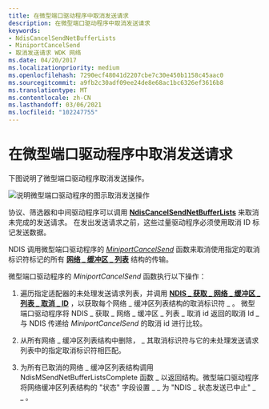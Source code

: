 ```yaml
---
title: 在微型端口驱动程序中取消发送请求
description: 在微型端口驱动程序中取消发送请求
keywords:
- NdisCancelSendNetBufferLists
- MiniportCancelSend
- 取消发送请求 WDK 网络
ms.date: 04/20/2017
ms.localizationpriority: medium
ms.openlocfilehash: 7290ecf48041d2207cbe7c30e450b1158c45aac0
ms.sourcegitcommit: a9fb2c30adf09ee24de8e68ac1bc6326ef3616b8
ms.translationtype: MT
ms.contentlocale: zh-CN
ms.lasthandoff: 03/06/2021
ms.locfileid: "102247755"
---
```

# <a name="canceling-a-send-request-in-a-miniport-driver"></a>在微型端口驱动程序中取消发送请求





下图说明了微型端口驱动程序取消发送操作。

![说明微型端口驱动程序的图示取消发送操作](images/miniportcancelsend.png)

协议、筛选器和中间驱动程序可以调用 [**NdisCancelSendNetBufferLists**](/windows-hardware/drivers/ddi/ndis/nf-ndis-ndiscancelsendnetbufferlists) 来取消未完成的发送请求。 在发出发送请求之前，这些过量驱动程序必须使用取消 ID 标记发送数据。

NDIS 调用微型端口驱动程序的 [*MiniportCancelSend*](/windows-hardware/drivers/ddi/ndis/nc-ndis-miniport_cancel_send) 函数来取消使用指定的取消标识符标记的所有 [**网络 \_ 缓冲区 \_ 列表**](/windows-hardware/drivers/ddi/nbl/ns-nbl-net_buffer_list) 结构的传输。

微型端口驱动程序的 *MiniportCancelSend* 函数执行以下操作：

1.  遍历指定适配器的未处理发送请求列表，并调用 [**NDIS \_ 获取 \_ 网络 \_ 缓冲区 \_ 列表 \_ 取消 \_ ID**](/windows-hardware/drivers/ddi/ndis/nf-ndis-ndis_get_net_buffer_list_cancel_id) ，以获取每个网络 \_ 缓冲区列表结构的取消标识符 \_ 。 微型端口驱动程序将 NDIS \_ 获取 \_ 网络 \_ 缓冲区 \_ 列表 \_ 取消 id 返回的取消 Id \_ 与 NDIS 传递给 *MiniportCancelSend* 的取消 id 进行比较。

2.  从所有网络 \_ 缓冲区列表结构中删除， \_ 其取消标识符与它的未处理发送请求列表中的指定取消标识符相匹配。

3.  为所有[](/windows-hardware/drivers/ddi/ndis/nf-ndis-ndismsendnetbufferlistscomplete)已取消的网络 \_ 缓冲区列表结构调用 NdisMSendNetBufferListsComplete 函数 \_ 以返回结构。微型端口驱动程序将网络缓冲区列表结构的 "状态" 字段设置 \_ \_ 为 "NDIS \_ 状态发送已中止" \_ \_ 。

 

